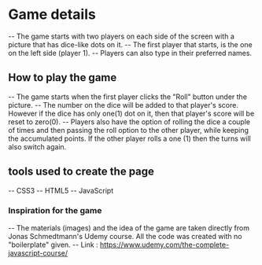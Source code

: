 # Game details
-- The game starts with two players on each side of the screen with a picture that has dice-like dots on it. 
-- The first player that starts, is the one on the left side (player 1).
-- Players can also type in their preferred names.

## How to play the game
-- The game starts when the first player clicks the "Roll" button under the picture.
-- The number on the dice will be added to that player's score. However if the dice has only one(1) dot on it, then that player's score will be reset to zero(0).
-- Players also have the option of rolling the dice a couple of times and then passing the roll option to the other player, while keeping the accumulated points. If the other player rolls a one (1) then the turns will also switch again.
## tools used to create the page
-- CSS3
-- HTML5
-- JavaScript

### Inspiration for the game

-- The materials (images) and the idea of the game are taken directly from Jonas Schmedtmann's Udemy course. All the code was created with no "boilerplate" given.
-- Link : https://www.udemy.com/the-complete-javascript-course/


